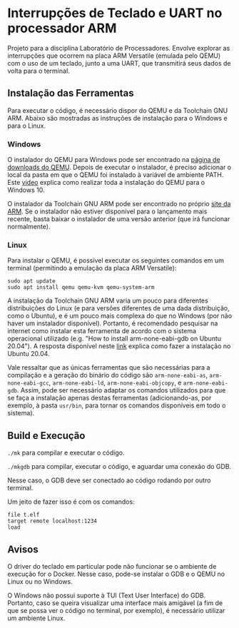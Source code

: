 # Interrupções de Teclado e UART no processador ARM

Projeto para a disciplina Laboratório de Processadores. Envolve explorar as interrupções que ocorrem na placa ARM Versatile (emulada pelo QEMU) com o uso de um teclado, junto a uma UART, que transmitirá seus dados de volta para o terminal.

## Instalação das Ferramentas

Para executar o código, é necessário dispor do QEMU e da Toolchain GNU ARM. Abaixo são mostradas as instruções de instalação para o Windows e para o Linux.

### Windows

O instalador do QEMU para Windows pode ser encontrado na [página de downloads do QEMU](https://www.qemu.org/download/#windows). Depois de executar o instalador, é preciso adicionar o local da pasta em que o QEMU foi instalado à variável de ambiente PATH. Este [vídeo]() explica como realizar toda a instalação do QEMU para o Windows 10.

O instalador da Toolchain GNU ARM pode ser encontrado no próprio [site da ARM](https://developer.arm.com/tools-and-software/open-source-software/developer-tools/gnu-toolchain/gnu-rm/downloads). Se o instalador não estiver disponível para o lançamento mais recente, basta baixar o instalador de uma versão anterior (que irá funcionar normalmente).

### Linux

Para instalar o QEMU, é possível executar os seguintes comandos em um terminal (permitindo a emulação da placa ARM Versatile):

  ```
  sudo apt update
  sudo apt install qemu qemu-kvm qemu-system-arm
  ```

A instalação da Toolchain GNU ARM varia um pouco para diferentes distribuições do Linux (e para versões diferentes de uma dada distribuição, como o Ubuntu), e é um pouco mais complexa do que no Windows (por não haver um instalador disponível). Portanto, é recomendado pesquisar na internet como instalar esta ferramenta de acordo com o sistema operacional utilizado (e.g. "How to install arm-none-eabi-gdb on Ubuntu 20.04"). A resposta disponível neste [link](https://askubuntu.com/questions/1243252/how-to-install-arm-none-eabi-gdb-on-ubuntu-20-04-lts-focal-fossa) explica como fazer a instalação no Ubuntu 20.04.

Vale ressaltar que as únicas ferramentas que são necessárias para a compilação e a geração do binário do código são `arm-none-eabi-as`, `arm-none-eabi-gcc`, `arm-none-eabi-ld`, `arm-none-eabi-objcopy`, e `arm-none-eabi-gdb`. Assim, pode ser necessário adaptar os comandos utilizados para que se faça a instalação apenas destas ferramentas (adicionando-as, por exemplo, à pasta `usr/bin`, para tornar os comandos disponíveis em todo o sistema).

## Build e Execução

`./mk` para compilar e executar o código.

`./mkgdb` para compilar, executar o código, e aguardar uma conexão do GDB.

Nesse caso, o GDB deve ser conectado ao código rodando por outro terminal.

Um jeito de fazer isso é com os comandos:

  ```
  file t.elf
  target remote localhost:1234
  load
  ```

## Avisos

O driver do teclado em particular pode não funcionar se o ambiente de execução for o Docker. Nesse caso, pode-se instalar o GDB e o QEMU no Linux ou no Windows.

O Windows não possui suporte à TUI (Text User Interface) do GDB. Portanto, caso se queira visualizar uma interface mais amigável (a fim de que se possa ver o código no terminal, por exemplo), é necessário utilizar um ambiente Linux.
